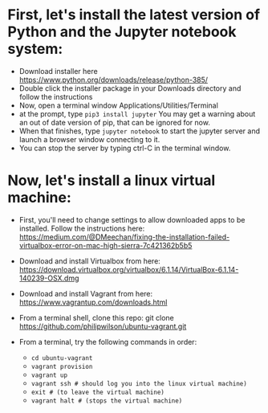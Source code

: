 # First, let's install the latest version of Python and the Jupyter notebook system:

* Download installer here https://www.python.org/downloads/release/python-385/
* Double click the installer package in your Downloads directory and follow the instructions
* Now, open a terminal window Applications/Utilities/Terminal
* at the prompt, type `pip3 install jupyter` You may get a warning about an out of date version of pip, that can be ignored for now.
* When that finishes, type `jupyter notebook` to start the jupyter server and launch a browser window connecting to it.
* You can stop the server by typing ctrl-C in the terminal window.

# Now, let's install a linux virtual machine:
* First, you'll need to change settings to allow downloaded apps to be installed.  Follow the instructions here: https://medium.com/@DMeechan/fixing-the-installation-failed-virtualbox-error-on-mac-high-sierra-7c421362b5b5

* Download and install Virtualbox from here:
    https://download.virtualbox.org/virtualbox/6.1.14/VirtualBox-6.1.14-140239-OSX.dmg
* Download and install Vagrant from here:
    https://www.vagrantup.com/downloads.html
* From a terminal shell, clone this repo:
    git clone https://github.com/philipwilson/ubuntu-vagrant.git
* From a terminal, try the following commands in order:
    * `cd ubuntu-vagrant`
    * `vagrant provision`
    * `vagrant up`
    * `vagrant ssh # should log you into the linux virtual machine)`
    * `exit # (to leave the virtual machine)`
    * `vagrant halt # (stops the virtual machine)`
